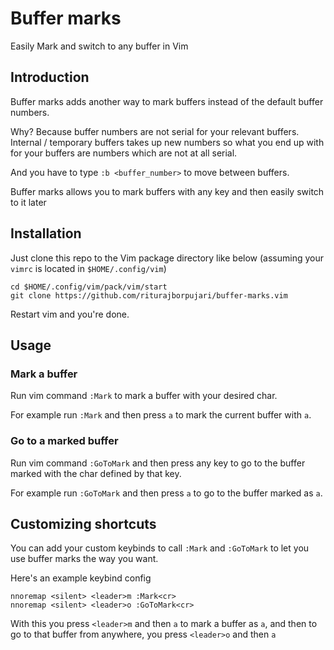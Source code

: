 # Buffer marks
Easily Mark and switch to any buffer in Vim

## Introduction
Buffer marks adds another way to mark buffers instead of the default buffer
numbers.

Why? Because buffer numbers are not serial for your relevant buffers. Internal /
temporary buffers takes up new numbers so what you end up with for your buffers
are numbers which are not at all serial.

And you have to type `:b <buffer_number>` to move between buffers.

Buffer marks allows you to mark buffers with any key and then easily switch to
it later

## Installation
Just clone this repo to the Vim package directory like below (assuming your
`vimrc` is located in `$HOME/.config/vim`)

```shell
cd $HOME/.config/vim/pack/vim/start
git clone https://github.com/riturajborpujari/buffer-marks.vim
```

Restart vim and you're done.

## Usage

### Mark a buffer
Run vim command `:Mark` to mark a buffer with your desired char.

For example run `:Mark` and then press `a` to mark the current buffer with `a`.

### Go to a marked buffer
Run vim command `:GoToMark` and then press any key to go to the buffer marked
with the char defined by that key.

For example run `:GoToMark` and then press `a` to go to the buffer marked as
`a`.

## Customizing shortcuts
You can add your custom keybinds to call `:Mark` and `:GoToMark` to let you use
buffer marks the way you want.

Here's an example keybind config
```vim
nnoremap <silent> <leader>m :Mark<cr>
nnoremap <silent> <leader>o :GoToMark<cr>
```

With this you press `<leader>m` and then `a` to mark a buffer as `a`, and then
to go to that buffer from anywhere, you press `<leader>o` and then `a`
